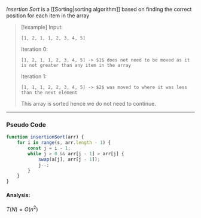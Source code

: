 _Insertion Sort_ is a [[Sorting|sorting algorithm]] based on finding the correct position for each item in the array

> [!example]
> Input:
> ```
> [1, 2, 1, 1, 2, 3, 4, 5]
> ```
> Iteration 0:
> ```
> [1, 2, 1, 1, 2, 3, 4, 5] -> $1$ does not need to be moved as it is not greater than any item in the array
> ```
>  Iteration 1:
> ```
> [1, 1, 1, 2, 2, 3, 4, 5] -> $2$ was moved to where it was less than the next element
> ```
> This array is sorted hence we do not need to continue.

---
### Pseudo Code
```javascript
function insertionSort(arr) {
	for i in range(s, arr.length - 1) {
		const j = i - 1;
		while j > 0 && arr[j - 1] > arr[j] {
			swap(a[j], arr[j - 1]);
			j--;
		}
	}
}
```

#### Analysis:
$T(N) = O(n^2)$